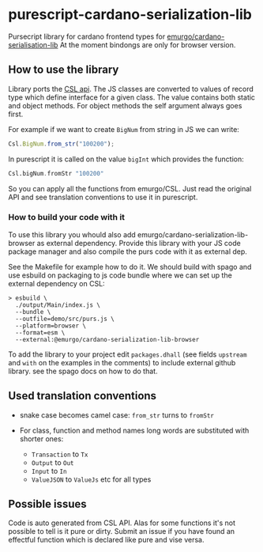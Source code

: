 # purescript-cardano-serialization-lib

Pursecript library for cardano frontend types for [emurgo/cardano-serialisation-lib](https://github.com/Emurgo/cardano-serialization-lib)
At the moment bindongs are only for browser version.

## How to use the library

Library ports the [CSL api](https://github.com/Emurgo/cardano-serialization-lib/blob/master/rust/pkg/cardano_serialization_lib.js.flow).
The JS classes are converted to values of record type which
define interface for a given class. The value contains both static and object
methods. For object methods the self argument always goes first.

For example if we want to create `BigNum` from string in JS we can write:

```js
Csl.BigNum.from_str("100200");
```

In purescript it is called on the value `bigInt` which provides the function:

```purescript
Csl.bigNum.fromStr "100200"
```

So you can apply all the functions from emurgo/CSL. Just read the original API
and see translation conventions to use it in purescript.

### How to build your code with it

To use this library you whould also add emurgo/cardano-serialization-lib-browser
as external dependency. Provide this library with your JS code package manager
and also compile the purs code with it as external dep.

See the Makefile for example how to do it. We should build with spago
and use esbuild on packaging to js code bundle where we can set up the external 
dependency on CSL:

```
> esbuild \
  ./output/Main/index.js \
  --bundle \
  --outfile=demo/src/purs.js \
  --platform=browser \
  --format=esm \
  --external:@emurgo/cardano-serialization-lib-browser
```

To add the library to your project edit `packages.dhall` (see fields `upstream` and `with` on the examples in the comments) to
include external github library. see the spago docs on how to do that.

## Used translation conventions

* snake case becomes camel case: `from_str` turns to `fromStr`

* For class, function and method names long words are substituted with shorter ones:

  * `Transaction` to `Tx`
  * `Output` to `Out`
  * `Input` to `In`
  * `ValueJSON` to `ValueJs` etc for all types

## Possible issues

Code is auto generated from CSL API.
Alas for some functions it's not possible to tell is it pure
or dirty. Submit an issue if you have found an effectful function
which is declared like pure and vise versa.



